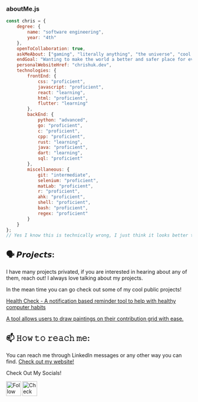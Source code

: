 
### aboutMe.js

```javascript
const chris = {
    degree: {
        name: "software engineering",
        year: "4th"
    },
    openToCollaboration: true,
    askMeAbout: ["gaming", "literally anything", "the universe", "cool tech", "desmos", "robots"],
    endGoal: "Wanting to make the world a better and safer place for everyone",
    personalWebsiteHref: "chrishuk.dev",
    technologies: {
        frontEnd: {
            css: "proficient",
            javascript: "proficient",
            react: "learning",
            html: "proficient",
            flutter: "learning"
        },
        backEnd: {
            python: "advanced",
            go: "proficient",
            c: "proficient",
            cpp: "proficient",
            rust: "learning",
            java: "proficient",
            dart: "learning",
            sql: "proficient"
        },
        miscellaneous: {
            git: "intermediate",
            selenium: "proficient",
            matLab: "proficient",
            r: "proficient",
            ahk: "proficient",
            shell: "proficient",
            bash: "proficient",
            regex: "proficient"
        }
    }
};
// Yes I know this is technically wrong, I just think it looks better this way <3
```
## 🗣️ 𝙋𝙧𝙤𝙟𝙚𝙘𝙩𝙨:
I have many projects privated, if you are interested in hearing about any of them, reach out!
I always love talking about my projects.

In the mean time you can go check out some of my cool public projects! 

[Health Check - A notification based reminder tool to help with healthy computer habits](https://chrishuk.dev/health-check)

[A tool allows users to draw paintings on their contribution grid with ease.](https://github.com/TalentedB/GitHub-Painter)

## 📫 𝙷𝚘𝚠 𝚝𝚘 𝚛𝚎𝚊𝚌𝚑 𝚖𝚎:
You can reach me through LinkedIn messages or any other way you can find.
[Check out my website!](https://chrishuk.dev)

Check Out My Socials!

[<img src="https://cdn-icons-png.flaticon.com/512/174/174857.png" height="40em" align="center" alt="Follow Talent on LinkedIn" title="Follow Talent on LinkedIn"/>](https://www.linkedin.com/in/christopher-huk)
[<img src="https://upload.wikimedia.org/wikipedia/commons/8/8e/LeetCode_Logo_1.png" height="40em" align="center" alt="Check out Talent's LeetCode" title="Check out Talent's LeetCode"/>](https://leetcode.com/TalentedB)





